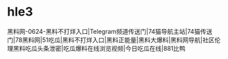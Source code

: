 # hle3
黑料网-0624-黑料不打烊入口|Telegram频道传送门|74猫导航主站|74猫传送门|78黑料网|51吃瓜|黑料不打烊入口|黑料正能量|黑料大爆料|黑料网导航|社区伦理黑料吃瓜头条泄密|吃瓜爆料在线浏览视频|今日吃瓜在线|881比鸭
